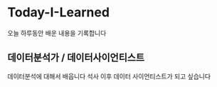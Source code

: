 # Today-I-Learned

오늘 하루동안 배운 내용을 기록합니다 

## 데이터분석가 / 데이터사이언티스트

데이터분석에 대해서 배웁니다
석사 이후 데이터 사이언티스트가 되고 싶습니다